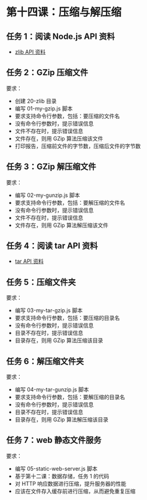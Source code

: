 # 第十四课：压缩与解压缩

## 任务 1：阅读 Node.js API 资料

- [zlib API 资料](http://nodejs.cn/api/zlib.html)  

## 任务 2：GZip 压缩文件

要求：  
- 创建 20-zlib 目录  
- 编写 01-my-gzip.js 脚本
- 要求支持命令行参数，包括：要压缩的文件名
- 没有命令行参数时，提示错误信息
- 文件不存在时，提示错误信息
- 文件存在，则用 GZip 算法压缩该文件
- 打印报告，压缩前文件的字节数，压缩后文件的字节数

## 任务 3：GZip 解压缩文件

要求：
- 编写 02-my-gunzip.js 脚本
- 要求支持命令行参数，包括：要解压缩的文件名
- 没有命令行参数时，提示错误信息
- 文件不存在时，提示错误信息
- 文件存在，则用 GZip 算法解压缩该文件

## 任务 4：阅读 tar API 资料

- [tar API 资料](https://www.npmjs.com/package/tar)

## 任务 5：压缩文件夹

要求：
- 编写 03-my-tar-gzip.js 脚本
- 要求支持命令行参数，包括：要压缩的目录名
- 没有命令行参数时，提示错误信息
- 目录不存在时，提示错误信息
- 目录存在，则用 GZip 算法压缩该目录

## 任务 6：解压缩文件夹

要求：
- 编写 04-my-tar-gunzip.js 脚本
- 要求支持命令行参数，包括：要解压缩的目录名
- 没有命令行参数时，提示错误信息
- 目录不存在时，提示错误信息
- 目录存在，则用 GZip 算法解压缩该目录

## 任务 7：web 静态文件服务

要求：
- 编写 05-static-web-server.js 脚本
- 基于第十二课：数据存储，任务 1 的代码
- 对 HTTP 响应数据进行压缩，提升服务器的性能
- 应该在文件存入缓存前进行压缩，从而避免重复压缩
